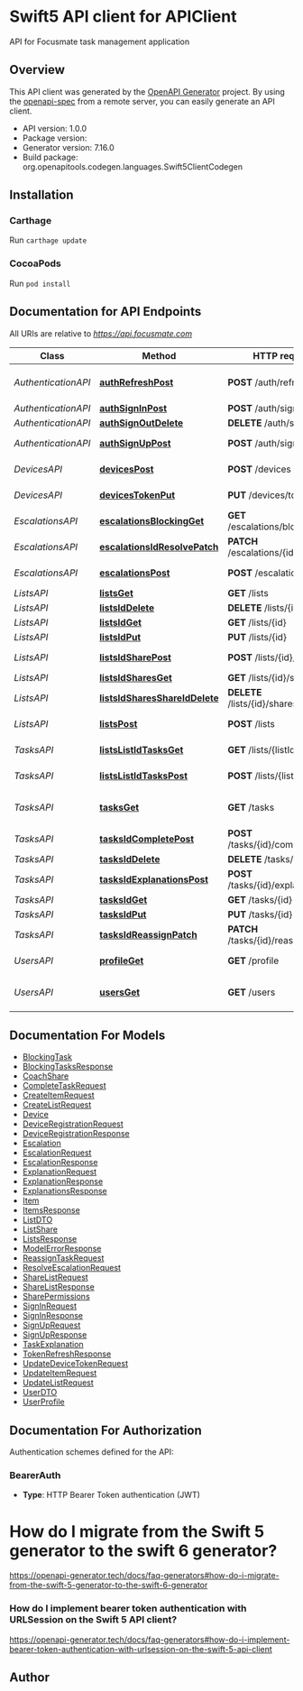 # Swift5 API client for APIClient

API for Focusmate task management application

## Overview
This API client was generated by the [OpenAPI Generator](https://openapi-generator.tech) project.  By using the [openapi-spec](https://github.com/OAI/OpenAPI-Specification) from a remote server, you can easily generate an API client.

- API version: 1.0.0
- Package version: 
- Generator version: 7.16.0
- Build package: org.openapitools.codegen.languages.Swift5ClientCodegen

## Installation

### Carthage

Run `carthage update`

### CocoaPods

Run `pod install`

## Documentation for API Endpoints

All URIs are relative to *https://api.focusmate.com*

Class | Method | HTTP request | Description
------------ | ------------- | ------------- | -------------
*AuthenticationAPI* | [**authRefreshPost**](docs/AuthenticationAPI.md#authrefreshpost) | **POST** /auth/refresh | Refresh authentication token
*AuthenticationAPI* | [**authSignInPost**](docs/AuthenticationAPI.md#authsigninpost) | **POST** /auth/sign_in | Sign in user
*AuthenticationAPI* | [**authSignOutDelete**](docs/AuthenticationAPI.md#authsignoutdelete) | **DELETE** /auth/sign_out | Sign out user
*AuthenticationAPI* | [**authSignUpPost**](docs/AuthenticationAPI.md#authsignuppost) | **POST** /auth/sign_up | Sign up new user
*DevicesAPI* | [**devicesPost**](docs/DevicesAPI.md#devicespost) | **POST** /devices | Register device
*DevicesAPI* | [**devicesTokenPut**](docs/DevicesAPI.md#devicestokenput) | **PUT** /devices/token | Update device token
*EscalationsAPI* | [**escalationsBlockingGet**](docs/EscalationsAPI.md#escalationsblockingget) | **GET** /escalations/blocking | Get blocking tasks
*EscalationsAPI* | [**escalationsIdResolvePatch**](docs/EscalationsAPI.md#escalationsidresolvepatch) | **PATCH** /escalations/{id}/resolve | Resolve escalation
*EscalationsAPI* | [**escalationsPost**](docs/EscalationsAPI.md#escalationspost) | **POST** /escalations | Create escalation
*ListsAPI* | [**listsGet**](docs/ListsAPI.md#listsget) | **GET** /lists | Get all lists
*ListsAPI* | [**listsIdDelete**](docs/ListsAPI.md#listsiddelete) | **DELETE** /lists/{id} | Delete list
*ListsAPI* | [**listsIdGet**](docs/ListsAPI.md#listsidget) | **GET** /lists/{id} | Get list by ID
*ListsAPI* | [**listsIdPut**](docs/ListsAPI.md#listsidput) | **PUT** /lists/{id} | Update list
*ListsAPI* | [**listsIdSharePost**](docs/ListsAPI.md#listsidsharepost) | **POST** /lists/{id}/share | Share list with user
*ListsAPI* | [**listsIdSharesGet**](docs/ListsAPI.md#listsidsharesget) | **GET** /lists/{id}/shares | Get list shares
*ListsAPI* | [**listsIdSharesShareIdDelete**](docs/ListsAPI.md#listsidsharesshareiddelete) | **DELETE** /lists/{id}/shares/{shareId} | Remove list share
*ListsAPI* | [**listsPost**](docs/ListsAPI.md#listspost) | **POST** /lists | Create new list
*TasksAPI* | [**listsListIdTasksGet**](docs/TasksAPI.md#listslistidtasksget) | **GET** /lists/{listId}/tasks | Get tasks for specific list
*TasksAPI* | [**listsListIdTasksPost**](docs/TasksAPI.md#listslistidtaskspost) | **POST** /lists/{listId}/tasks | Create new task in list
*TasksAPI* | [**tasksGet**](docs/TasksAPI.md#tasksget) | **GET** /tasks | Get all tasks with delta sync
*TasksAPI* | [**tasksIdCompletePost**](docs/TasksAPI.md#tasksidcompletepost) | **POST** /tasks/{id}/complete | Complete task
*TasksAPI* | [**tasksIdDelete**](docs/TasksAPI.md#tasksiddelete) | **DELETE** /tasks/{id} | Delete task
*TasksAPI* | [**tasksIdExplanationsPost**](docs/TasksAPI.md#tasksidexplanationspost) | **POST** /tasks/{id}/explanations | Submit task explanation
*TasksAPI* | [**tasksIdGet**](docs/TasksAPI.md#tasksidget) | **GET** /tasks/{id} | Get task by ID
*TasksAPI* | [**tasksIdPut**](docs/TasksAPI.md#tasksidput) | **PUT** /tasks/{id} | Update task
*TasksAPI* | [**tasksIdReassignPatch**](docs/TasksAPI.md#tasksidreassignpatch) | **PATCH** /tasks/{id}/reassign | Reassign task
*UsersAPI* | [**profileGet**](docs/UsersAPI.md#profileget) | **GET** /profile | Get current user profile
*UsersAPI* | [**usersGet**](docs/UsersAPI.md#usersget) | **GET** /users | Get users with delta sync


## Documentation For Models

 - [BlockingTask](docs/BlockingTask.md)
 - [BlockingTasksResponse](docs/BlockingTasksResponse.md)
 - [CoachShare](docs/CoachShare.md)
 - [CompleteTaskRequest](docs/CompleteTaskRequest.md)
 - [CreateItemRequest](docs/CreateItemRequest.md)
 - [CreateListRequest](docs/CreateListRequest.md)
 - [Device](docs/Device.md)
 - [DeviceRegistrationRequest](docs/DeviceRegistrationRequest.md)
 - [DeviceRegistrationResponse](docs/DeviceRegistrationResponse.md)
 - [Escalation](docs/Escalation.md)
 - [EscalationRequest](docs/EscalationRequest.md)
 - [EscalationResponse](docs/EscalationResponse.md)
 - [ExplanationRequest](docs/ExplanationRequest.md)
 - [ExplanationResponse](docs/ExplanationResponse.md)
 - [ExplanationsResponse](docs/ExplanationsResponse.md)
 - [Item](docs/Item.md)
 - [ItemsResponse](docs/ItemsResponse.md)
 - [ListDTO](docs/ListDTO.md)
 - [ListShare](docs/ListShare.md)
 - [ListsResponse](docs/ListsResponse.md)
 - [ModelErrorResponse](docs/ModelErrorResponse.md)
 - [ReassignTaskRequest](docs/ReassignTaskRequest.md)
 - [ResolveEscalationRequest](docs/ResolveEscalationRequest.md)
 - [ShareListRequest](docs/ShareListRequest.md)
 - [ShareListResponse](docs/ShareListResponse.md)
 - [SharePermissions](docs/SharePermissions.md)
 - [SignInRequest](docs/SignInRequest.md)
 - [SignInResponse](docs/SignInResponse.md)
 - [SignUpRequest](docs/SignUpRequest.md)
 - [SignUpResponse](docs/SignUpResponse.md)
 - [TaskExplanation](docs/TaskExplanation.md)
 - [TokenRefreshResponse](docs/TokenRefreshResponse.md)
 - [UpdateDeviceTokenRequest](docs/UpdateDeviceTokenRequest.md)
 - [UpdateItemRequest](docs/UpdateItemRequest.md)
 - [UpdateListRequest](docs/UpdateListRequest.md)
 - [UserDTO](docs/UserDTO.md)
 - [UserProfile](docs/UserProfile.md)


<a id="documentation-for-authorization"></a>
## Documentation For Authorization


Authentication schemes defined for the API:
<a id="BearerAuth"></a>
### BearerAuth

- **Type**: HTTP Bearer Token authentication (JWT)


# How do I migrate from the Swift 5 generator to the swift 6 generator?

https://openapi-generator.tech/docs/faq-generators#how-do-i-migrate-from-the-swift-5-generator-to-the-swift-6-generator

### How do I implement bearer token authentication with URLSession on the Swift 5 API client?

https://openapi-generator.tech/docs/faq-generators#how-do-i-implement-bearer-token-authentication-with-urlsession-on-the-swift-5-api-client

## Author



